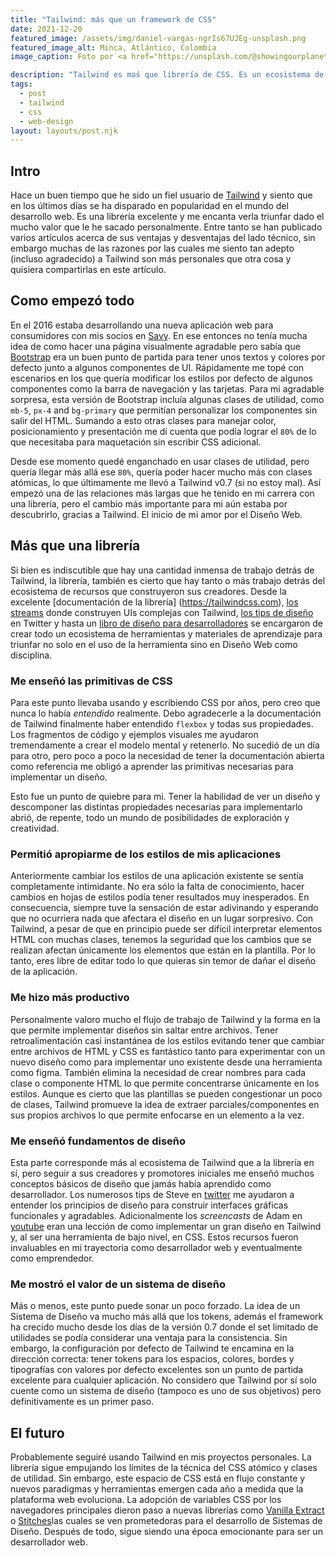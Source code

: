 ```yaml
---
title: "Tailwind: más que un framework de CSS"
date: 2021-12-20
featured_image: /assets/img/daniel-vargas-ngrIs67UJEg-unsplash.png
featured_image_alt: Minca, Atlántico, Colombia
image_caption: Foto por <a href="https://unsplash.com/@showingourplanet?utm_source=unsplash&utm_medium=referral&utm_content=creditCopyText">Niels van Altena</a> on <a href="https://unsplash.com/s/photos/colombia?utm_source=unsplash&utm_medium=referral&utm_content=creditCopyText">Unsplash</a>

description: "Tailwind es maś que librería de CSS. Es un ecosistema de material de aprendizaje de CSS y diseño web."
tags:
  - post
  - tailwind
  - css
  - web-design
layout: layouts/post.njk
---
```


## Intro

Hace un buen tiempo que he sido un fiel usuario de [Tailwind](https://tailwindcss.com) y siento que en los últimos días se ha disparado en popularidad en el mundo del desarrollo web. Es una librería excelente y me encanta verla triunfar dado el mucho valor que le he sacado personalmente. Entre tanto se han publicado varios artículos acerca de sus ventajas y desventajas del lado técnico, sin embargo muchas de las razones por las cuales me siento tan adepto (incluso agradecido) a Tailwind son más personales que otra cosa y quisiera compartirlas en este artículo.

## Como empezó todo

En el 2016 estaba desarrollando una nueva aplicación web para consumidores con mis socios en [Savy](https://savy.co). En ese entonces no tenía mucha idea de como hacer una página visualmente agradable pero sabía que [Bootstrap](https://getbootstrap.com) era un buen punto de partida para tener unos textos y colores por defecto junto a algunos componentes de UI. Rápidamente me topé con escenarios en los que quería modificar los estilos por defecto de algunos componentes como la barra de navegación y las tarjetas. Para mi agradable sorpresa, esta versión de Bootstrap incluía algunas clases de utilidad, como `mb-5`, `px-4` and `bg-primary` que permitían personalizar los componentes sin salir del HTML. Sumando a esto otras clases para manejar color, posicionamiento y presentación me dí cuenta que podía lograr el `80%` de lo que necesitaba para maquetación sin escribir CSS adicional.

Desde ese momento quedé enganchado en usar clases de utilidad, pero quería llegar más allá ese `80%`, quería poder hacer mucho más con clases atómicas, lo que últimamente me llevó a Tailwind v0.7 (si no estoy mal). Así empezó una de las relaciones más largas que he tenido en mi carrera con una librería, pero el cambio más importante para mi aún estaba por descubrirlo, gracias a Tailwind. El inicio de mi amor por el Diseño Web.

## Más que una librería

Si bien es indiscutible que hay una cantidad inmensa de trabajo detrás de Tailwind, la librería, también es cierto que hay tanto o más trabajo detrás del ecosistema de recursos que construyeron sus creadores. Desde la excelente [documentación de la librería] (https://tailwindcss.com), [los streams](https://www.youtube.com/c/AdamWathan) donde construyen UIs complejas con Tailwind, [los tips de diseño](https://twitter.com/i/events/879086180909764608?lang=en) en Twitter y hasta un [libro de diseño para desarrolladores](https://www.refactoringui.com/book) se encargaron de crear todo un ecosistema de herramientas y materiales de aprendizaje para triunfar no solo en el uso de la herramienta sino en Diseño Web como disciplina.

### Me enseñó las primitivas de CSS

Para este punto llevaba usando y escribiendo CSS por años, pero creo que nunca lo había _entendido_ realmente. Debo agradecerle a la documentación de Tailwind finalmente haber entendido `flexbox` y todas sus propiedades. Los fragmentos de código y ejemplos visuales me ayudaron tremendamente a crear el modelo mental y retenerlo. No sucedió de un día para otro, pero poco a poco la necesidad de tener la documentación abierta como referencia me obligó a aprender las primitivas necesarias para implementar un diseño.

Esto fue un punto de quiebre para mi. Tener la habilidad de ver un diseño y descomponer las distintas propiedades necesarias para implementarlo abrió, de repente, todo un mundo de posibilidades de exploración y creatividad.

### Permitió apropiarme de los estilos de mis aplicaciones

Anteriormente cambiar los estilos de una aplicación existente se sentía completamente intimidante. No era sólo la falta de conocimiento, hacer cambios en hojas de estilos podía tener resultados muy inesperados. En consecuencia, siempre tuve la sensación de estar adivinando y esperando que no ocurriera nada que afectara el diseño en un lugar sorpresivo. Con Tailwind, a pesar de que en principio puede ser difícil interpretar elementos HTML con muchas clases, tenemos la seguridad que los cambios que se realizan afectan únicamente los elementos que están en la plantilla. Por lo tanto, eres libre de editar todo lo que quieras sin temor de dañar el diseño de la aplicación.

### Me hizo más productivo

Personalmente valoro mucho el flujo de trabajo de Tailwind y la forma en la que permite implementar diseños sin saltar entre archivos. Tener retroalimentación casi instantánea de los estilos evitando tener que cambiar entre archivos de HTML y CSS es fantástico tanto para experimentar con un nuevo diseño como para implementar uno existente desde una herramienta como figma. También elimina la necesidad de crear nombres para cada clase o componente HTML lo que permite concentrarse únicamente en los estilos. Aunque es cierto que las plantillas se pueden congestionar un poco de clases, Tailwind promueve la idea de extraer parciales/componentes en sus propios archivos lo que permite enfocarse en un elemento a la vez.

### Me enseñó fundamentos de diseño

Esta parte corresponde más al ecosistema de Tailwind que a la librería en sí, pero seguir a sus creadores y promotores iniciales me enseñó muchos conceptos básicos de diseño que jamás había aprendido como desarrollador. Los numerosos tips de Steve en [twitter](https://twitter.com/i/events/994601867987619840) me ayudaron a entender los principios de diseño para construir interfaces gráficas funcionales y agradables. Adicionalmente los _screencasts_ de Adam en [youtube](https://www.youtube.com/c/AdamWathan) eran una lección de como implementar un gran diseño en Tailwind y, al ser una herramienta de bajo nivel, en CSS. Estos recursos fueron invaluables en mi trayectoria como desarrollador web y eventualmente como emprendedor.

### Me mostró el valor de un sistema de diseño

Más o menos, este punto puede sonar un poco forzado. La idea de un Sistema de Diseño va mucho más allá que los tokens, además el framework ha crecido mucho desde los días de la versión 0.7 donde el set limitado de utilidades se podía considerar una ventaja para la consistencia. Sin embargo, la configuración por defecto de Tailwind te encamina en la dirección correcta: tener tokens para los espacios, colores, bordes y tipografías con valores por defecto excelentes son un punto de partida excelente para cualquier aplicación. No considero que Tailwind por sí solo cuente como un sistema de diseño (tampoco es uno de sus objetivos) pero definitivamente es un primer paso.

## El futuro

Probablemente seguiré usando Tailwind en mis proyectos personales. La librería sigue empujando los límites de la técnica del CSS atómico y clases de utilidad. Sin embargo, este espacio de CSS está en flujo constante y nuevos paradigmas y herramientas emergen cada año a medida que la plataforma web evoluciona. La adopción de variables CSS por los navegadores principales dieron paso a nuevas librerías como [Vanilla Extract](https://vanilla-extract.style) o [Stitches](https://stitches.dev/)las cuales se ven prometedoras para el desarrollo de Sistemas de Diseño. Después de todo, sigue siendo una época emocionante para ser un desarrollador web.

